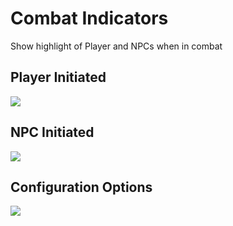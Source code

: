 # Combat Indicators
Show highlight of Player and NPCs when in combat

## Player Initiated
![](https://github.com/dekuScrub731/images/blob/master/combat-indicators-example1.gif)

## NPC Initiated
![](https://github.com/dekuScrub731/images/blob/master/combat-indicators-example2.gif)

## Configuration Options
![](https://github.com/dekuScrub731/images/blob/master/combat-indicators-config.png)
